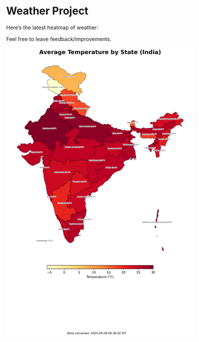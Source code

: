 # Weather Project

Here’s the latest heatmap of weather:

Feel free to leave feedback/improvements.

![India Heatmap](docs/assets/india_heatmap.png?v=D83452)
